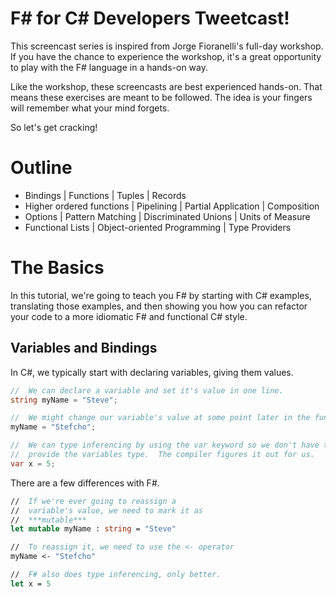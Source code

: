 # F# for C# Developers Tweetcast!

This screencast series is inspired from Jorge Fioranelli's full-day 
workshop.  If you have the chance to experience the workshop, it's a 
great opportunity to play with the F# language in a hands-on way.

Like the workshop, these screencasts are best experienced hands-on.
That means these exercises are meant to be followed.  The idea is
your fingers will remember what your mind forgets.

So let's get cracking!

# Outline

* Bindings | Functions | Tuples | Records 
* Higher ordered functions | Pipelining | Partial Application | Composition
* Options | Pattern Matching | Discriminated Unions | Units of Measure
* Functional Lists | Object-oriented Programming | Type Providers

# The Basics

In this tutorial, we're going to teach you F# by starting with C# examples, translating those examples, and then showing you how you can refactor your code to a more idiomatic F# and functional C# style.

## Variables and Bindings

In C#, we typically start with declaring variables, giving them values.

```csharp
//  We can declare a variable and set it's value in one line.
string myName = "Steve";

//  We might change our variable's value at some point later in the function.
myName = "Stefcho";

//  We can type inferencing by using the var keyword so we don't have to
//  provide the variables type.  The compiler figures it out for us.
var x = 5;
```

There are a few differences with F#.  

```fsharp
//  If we're ever going to reassign a
//  variable's value, we need to mark it as
//  ***mutable***
let mutable myName : string = "Steve"

//  To reassign it, we need to use the <- operator
myName <- "Stefcho"

//  F# also does type inferencing, only better.
let x = 5
```
